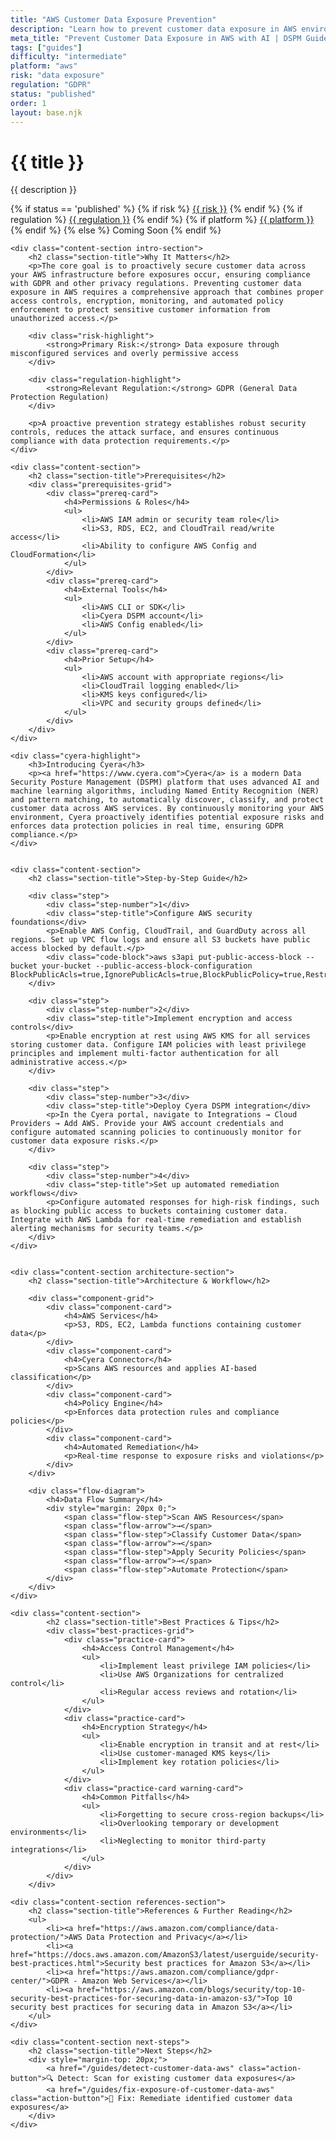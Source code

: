 ```yaml
---
title: "AWS Customer Data Exposure Prevention"
description: "Learn how to prevent customer data exposure in AWS environments. Follow step-by-step guidance for GDPR compliance and data protection."
meta_title: "Prevent Customer Data Exposure in AWS with AI | DSPM Guide"
tags: ["guides"]
difficulty: "intermediate"
platform: "aws"
risk: "data exposure"
regulation: "GDPR"
status: "published"
order: 1
layout: base.njk
---
```


<div class="container">
    <div class="header">
        <h1>{{ title }}</h1>
        <p>{{ description }}</p>
        <div class="guide-tags-container">
			<div class="guide-tags-wrapper">
		    {% if status == 'published' %}
		        {% if risk %}
		        <a href="/risk/{{ risk | downcase | replace: ' ', '-' }}/" class="guide-tag risk">{{ risk }}</a>
		        {% endif %}
		        {% if regulation %}
		        <a href="/regulation/{{ regulation | downcase | replace: ' ', '-' }}/" class="guide-tag regulation">{{ regulation }}</a>
		        {% endif %}
		        {% if platform %}
		        <a href="/platforms/{{ platform | downcase | replace: ' ', '-' }}/" class="guide-tag platform">{{ platform }}</a>
		        {% endif %}
		    {% else %}
		        <span class="guide-tag coming-soon">Coming Soon</span>
		    {% endif %}
		</div>
		</div>
    </div>

    <div class="content-section intro-section">
        <h2 class="section-title">Why It Matters</h2>
        <p>The core goal is to proactively secure customer data across your AWS infrastructure before exposures occur, ensuring compliance with GDPR and other privacy regulations. Preventing customer data exposure in AWS requires a comprehensive approach that combines proper access controls, encryption, monitoring, and automated policy enforcement to protect sensitive customer information from unauthorized access.</p>
        
        <div class="risk-highlight">
            <strong>Primary Risk:</strong> Data exposure through misconfigured services and overly permissive access
        </div>
        
        <div class="regulation-highlight">
            <strong>Relevant Regulation:</strong> GDPR (General Data Protection Regulation)
        </div>
        
        <p>A proactive prevention strategy establishes robust security controls, reduces the attack surface, and ensures continuous compliance with data protection requirements.</p>
    </div>

    <div class="content-section">
        <h2 class="section-title">Prerequisites</h2>
        <div class="prerequisites-grid">
            <div class="prereq-card">
                <h4>Permissions & Roles</h4>
                <ul>
                    <li>AWS IAM admin or security team role</li>
                    <li>S3, RDS, EC2, and CloudTrail read/write access</li>
                    <li>Ability to configure AWS Config and CloudFormation</li>
                </ul>
            </div>
            <div class="prereq-card">
                <h4>External Tools</h4>
                <ul>
                    <li>AWS CLI or SDK</li>
                    <li>Cyera DSPM account</li>
                    <li>AWS Config enabled</li>
                </ul>
            </div>
            <div class="prereq-card">
                <h4>Prior Setup</h4>
                <ul>
                    <li>AWS account with appropriate regions</li>
                    <li>CloudTrail logging enabled</li>
                    <li>KMS keys configured</li>
                    <li>VPC and security groups defined</li>
                </ul>
            </div>
        </div>
    </div>
	
    <div class="cyera-highlight">
        <h3>Introducing Cyera</h3>
        <p><a href="https://www.cyera.com">Cyera</a> is a modern Data Security Posture Management (DSPM) platform that uses advanced AI and machine learning algorithms, including Named Entity Recognition (NER) and pattern matching, to automatically discover, classify, and protect customer data across AWS services. By continuously monitoring your AWS environment, Cyera proactively identifies potential exposure risks and enforces data protection policies in real time, ensuring GDPR compliance.</p>
    </div>
	

    <div class="content-section">
        <h2 class="section-title">Step-by-Step Guide</h2>
        
        <div class="step">
            <div class="step-number">1</div>
            <div class="step-title">Configure AWS security foundations</div>
            <p>Enable AWS Config, CloudTrail, and GuardDuty across all regions. Set up VPC flow logs and ensure all S3 buckets have public access blocked by default.</p>
            <div class="code-block">aws s3api put-public-access-block --bucket your-bucket --public-access-block-configuration BlockPublicAcls=true,IgnorePublicAcls=true,BlockPublicPolicy=true,RestrictPublicBuckets=true</div>
        </div>

        <div class="step">
            <div class="step-number">2</div>
            <div class="step-title">Implement encryption and access controls</div>
            <p>Enable encryption at rest using AWS KMS for all services storing customer data. Configure IAM policies with least privilege principles and implement multi-factor authentication for all administrative access.</p>
        </div>

        <div class="step">
            <div class="step-number">3</div>
            <div class="step-title">Deploy Cyera DSPM integration</div>
            <p>In the Cyera portal, navigate to Integrations → Cloud Providers → Add AWS. Provide your AWS account credentials and configure automated scanning policies to continuously monitor for customer data exposure risks.</p>
        </div>

        <div class="step">
            <div class="step-number">4</div>
            <div class="step-title">Set up automated remediation workflows</div>
            <p>Configure automated responses for high-risk findings, such as blocking public access to buckets containing customer data. Integrate with AWS Lambda for real-time remediation and establish alerting mechanisms for security teams.</p>
        </div>
    </div>


    <div class="content-section architecture-section">
        <h2 class="section-title">Architecture & Workflow</h2>
        
        <div class="component-grid">
            <div class="component-card">
                <h4>AWS Services</h4>
                <p>S3, RDS, EC2, Lambda functions containing customer data</p>
            </div>
            <div class="component-card">
                <h4>Cyera Connector</h4>
                <p>Scans AWS resources and applies AI-based classification</p>
            </div>
            <div class="component-card">
                <h4>Policy Engine</h4>
                <p>Enforces data protection rules and compliance policies</p>
            </div>
            <div class="component-card">
                <h4>Automated Remediation</h4>
                <p>Real-time response to exposure risks and violations</p>
            </div>
        </div>

        <div class="flow-diagram">
            <h4>Data Flow Summary</h4>
            <div style="margin: 20px 0;">
                <span class="flow-step">Scan AWS Resources</span>
                <span class="flow-arrow">→</span>
                <span class="flow-step">Classify Customer Data</span>
                <span class="flow-arrow">→</span>
                <span class="flow-step">Apply Security Policies</span>
                <span class="flow-arrow">→</span>
                <span class="flow-step">Automate Protection</span>
            </div>
        </div>
    </div>

	<div class="content-section">
	        <h2 class="section-title">Best Practices & Tips</h2>
	        <div class="best-practices-grid">
	            <div class="practice-card">
	                <h4>Access Control Management</h4>
	                <ul>
	                    <li>Implement least privilege IAM policies</li>
	                    <li>Use AWS Organizations for centralized control</li>
	                    <li>Regular access reviews and rotation</li>
	                </ul>
	            </div>
	            <div class="practice-card">
	                <h4>Encryption Strategy</h4>
	                <ul>
	                    <li>Enable encryption in transit and at rest</li>
	                    <li>Use customer-managed KMS keys</li>
	                    <li>Implement key rotation policies</li>
	                </ul>
	            </div>
	            <div class="practice-card warning-card">
	                <h4>Common Pitfalls</h4>
	                <ul>
	                    <li>Forgetting to secure cross-region backups</li>
	                    <li>Overlooking temporary or development environments</li>
	                    <li>Neglecting to monitor third-party integrations</li>
	                </ul>
	            </div>
	        </div>
	    </div>

    <div class="content-section references-section">
        <h2 class="section-title">References & Further Reading</h2>
        <ul>
            <li><a href="https://aws.amazon.com/compliance/data-protection/">AWS Data Protection and Privacy</a></li>
            <li><a href="https://docs.aws.amazon.com/AmazonS3/latest/userguide/security-best-practices.html">Security best practices for Amazon S3</a></li>
            <li><a href="https://aws.amazon.com/compliance/gdpr-center/">GDPR - Amazon Web Services</a></li>
            <li><a href="https://aws.amazon.com/blogs/security/top-10-security-best-practices-for-securing-data-in-amazon-s3/">Top 10 security best practices for securing data in Amazon S3</a></li>
        </ul>
    </div>

    <div class="content-section next-steps">
        <h2 class="section-title">Next Steps</h2>
        <div style="margin-top: 20px;">
            <a href="/guides/detect-customer-data-aws" class="action-button">🔍 Detect: Scan for existing customer data exposures</a>
            <a href="/guides/fix-exposure-of-customer-data-aws" class="action-button">🔧 Fix: Remediate identified customer data exposures</a>
        </div>
    </div>
</div>